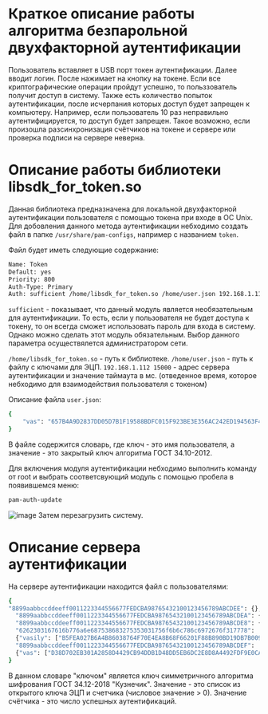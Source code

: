# Краткое описание работы алгоритма безпарольной двухфакторной аутентификации 
Пользователь вставляет в USB порт токен аутентификации. Далее вводит логин. После нажимает на кнопку на токене. Если все криптографические операции пройдут успешно, то польззователь получит доступ в систему. Также есть количество попыток аутентификации, после исчерпания которых доступ будет запрещен к компьютеру. Например, если пользователь 10 раз неправильно аутентифицируется, то доступ будет запрещен. Такое возможно, если произошла разсинхронизация счётчиков на токене и сервере или проверка подписи на сервере неверна.  

# Описание работы библиотеки libsdk_for_token.so 
Данная библиотека предназначена для локальной двухфакторной аутентификации пользователя с помощью токена при входе в ОС Unix.
Для добовления данного метода аутентификации небходимо создать файл в папке `/usr/share/pam-configs`, например с названием `token`.


Файл будет иметь следующие содержание:
```sh
Name: Token
Default: yes
Priority: 800
Auth-Type: Primary
Auth: sufficient /home/libsdk_for_token.so /home/user.json 192.168.1.112 15000
```
`sufficient` - показывает, что данный модуль является необязательным для аутентификации. То есть, если у пользователя не будет доступа к токену, то он всегда сможет использовать пароль для входа в систему. Однако можно сделать этот модуль обязательным. Выбор данного параметра осуществялется администратором сети. 

`/home/libsdk_for_token.so` - путь к библиотеке. 
`/home/user.json` - путь к файлу с ключами для ЭЦП.
`192.168.1.112 15000` - адрес сервера аутентификации и значение таймаута в мс. (отведенное время, которое небходимо для взаимодействия пользователя с токеном)  

Описание файла `user.json`:
```sh
{
    "vas": "657B4A9D2837DD05D7B1F19588BDFC015F923BE3E356AC242ED194563F47F139"
}
```
В файле содержится словарь, где ключ - это имя пользователя, а значение - это закрытый ключ алгоритма ГОСТ 34.10-2012.

Для включения модуля аутентификации небходимо выполнить команду от root и выбрать соответсвующий модуль с помощью пробела в появившемся меню:
```sh
pam-auth-update
```
![image](https://github.com/vas-vas777/pam_library/assets/22542205/ab40656b-625d-40b7-9af9-c521f6394c13)
Затем перезагрузить систему.

# Описание сервера аутентификации
На сервере аутентификации находится файл с пользователями:
```sh
{
"8899aabbccddeeff0011223344556677FEDCBA98765432100123456789ABCDEE": {},
  "8899aabbccddeeff0011223344556677FEDCBA98765432100123456789ABCDEA": {},
  "8899aabbccddeeff0011223344556677FEDCBA98765432100123456789ABCDE8": {},
  "6262303167616b776a6e687538683275353031756f6b6c786c6972676f317778":
  {"vasily": ["B5FEA027B6A4B86038764F70E4EA8B68F66201F88B890BD19DB7B009E3253E3347DD372F9D05E56ADF5A8C6A484A4BE3D27025067BD5F33A6D8522A67B23208F", 2]},
  "8899aabbccddeeff0011223344556677FEDCBA98765432100123456789ABCDEF":
  {"vas": ["D38D702EB301A2858D4429CB94DDB1D48DD5EB6DC2E8D8A4492FDF9E0CAB393DB83611CE3D2166DF000D3E93D37245669FE839135A5A113E8F37EB6BD999C4ED", 96]}
}
```
В данном словаре "ключом" является ключ симметричного алгоритма шифрования ГОСТ 34.12-2018 "Кузнечик". Значение - это список из открытого ключа ЭЦП и счетчика (числовое значение > 0). Значение счётчика - это число успешных аутентификаций.

